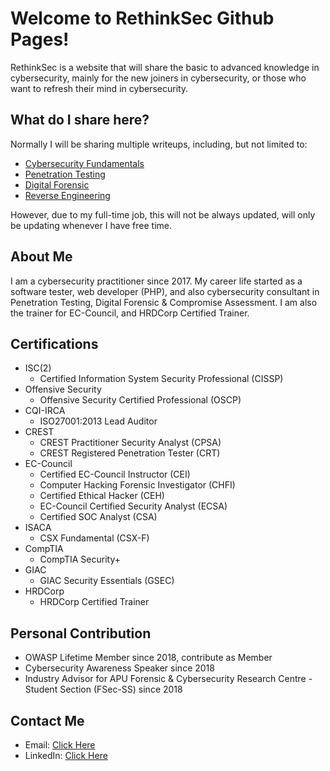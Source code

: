 # Welcome to RethinkSec Github Pages!

RethinkSec is a website that will share the basic to advanced knowledge in cybersecurity, mainly for the new joiners in cybersecurity, or those who want to refresh their mind in cybersecurity.

## What do I share here?

Normally I will be sharing multiple writeups, including, but not limited to:
- [Cybersecurity Fundamentals](cybersecurity-fundamentals/)
- [Penetration Testing](penetration-testing/)
- [Digital Forensic](digital-forensic/)
- [Reverse Engineering](reverse-engineering/)

However, due to my full-time job, this will not be always updated, will only be updating whenever I have free time.



## About Me

I am a cybersecurity practitioner since 2017. My career life started as a software tester, web developer (PHP), and also cybersecurity consultant in Penetration Testing, Digital Forensic & Compromise Assessment. I am also the trainer for EC-Council, and HRDCorp Certified Trainer.

## Certifications

- ISC(2)
    - Certified Information System Security Professional (CISSP)
- Offensive Security
    - Offensive Security Certified Professional (OSCP)
- CQI-IRCA
    - ISO27001:2013 Lead Auditor
- CREST
    - CREST Practitioner Security Analyst (CPSA)
    - CREST Registered Penetration Tester (CRT)
- EC-Council
    - Certified EC-Council Instructor (CEI)
    - Computer Hacking Forensic Investigator (CHFI)
    - Certified Ethical Hacker (CEH)
    - EC-Council Certified Security Analyst (ECSA)
    - Certified SOC Analyst (CSA)
- ISACA
    - CSX Fundamental (CSX-F)
- CompTIA
    - CompTIA Security+
- GIAC
    - GIAC Security Essentials (GSEC)
- HRDCorp
    - HRDCorp Certified Trainer


## Personal Contribution

- OWASP Lifetime Member since 2018, contribute as Member
- Cybersecurity Awareness Speaker since 2018
- Industry Advisor for APU Forensic & Cybersecurity Research Centre - Student Section (FSec-SS) since 2018

## Contact Me

- Email: [Click Here](mailto:cheeyuen.teng@owasp.org)
- LinkedIn: [Click Here](https://www.linkedin.com/in/cheeyuen-teng/)